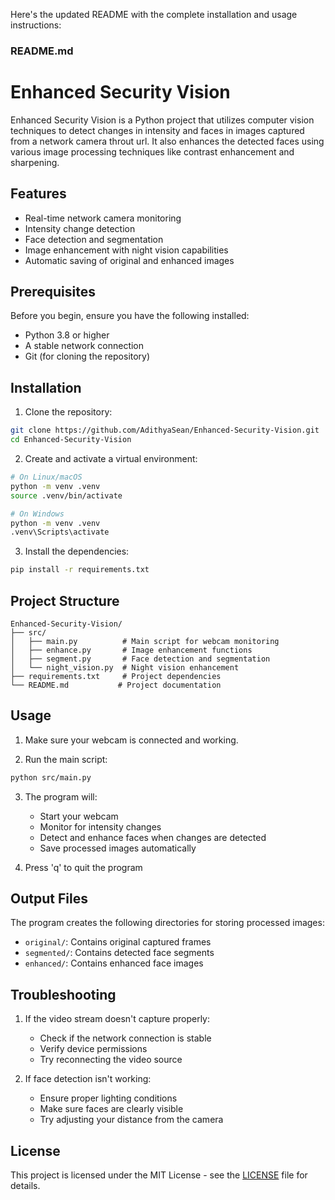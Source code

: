 Here's the updated README with the complete installation and usage instructions:

### README.md

# Enhanced Security Vision

Enhanced Security Vision is a Python project that utilizes computer vision techniques to detect changes in intensity and faces in images captured from a network camera throut url. It also enhances the detected faces using various image processing techniques like contrast enhancement and sharpening.

## Features

- Real-time network camera monitoring
- Intensity change detection
- Face detection and segmentation
- Image enhancement with night vision capabilities
- Automatic saving of original and enhanced images

## Prerequisites

Before you begin, ensure you have the following installed:
- Python 3.8 or higher
- A stable network connection
- Git (for cloning the repository)

## Installation

1. Clone the repository:
```sh
git clone https://github.com/AdithyaSean/Enhanced-Security-Vision.git
cd Enhanced-Security-Vision
```

2. Create and activate a virtual environment:
```sh
# On Linux/macOS
python -m venv .venv
source .venv/bin/activate

# On Windows
python -m venv .venv
.venv\Scripts\activate
```

3. Install the dependencies:
```sh
pip install -r requirements.txt
```

## Project Structure

```
Enhanced-Security-Vision/
├── src/
│   ├── main.py          # Main script for webcam monitoring
│   ├── enhance.py       # Image enhancement functions
│   ├── segment.py       # Face detection and segmentation
│   └── night_vision.py  # Night vision enhancement
├── requirements.txt     # Project dependencies
└── README.md           # Project documentation
```

## Usage

1. Make sure your webcam is connected and working.

2. Run the main script:
```sh
python src/main.py
```

3. The program will:
   - Start your webcam
   - Monitor for intensity changes
   - Detect and enhance faces when changes are detected
   - Save processed images automatically

4. Press 'q' to quit the program

## Output Files

The program creates the following directories for storing processed images:
- `original/`: Contains original captured frames
- `segmented/`: Contains detected face segments
- `enhanced/`: Contains enhanced face images

## Troubleshooting

1. If the video stream doesn't capture properly:
   - Check if the network connection is stable
   - Verify device permissions
   - Try reconnecting the video source

2. If face detection isn't working:
   - Ensure proper lighting conditions
   - Make sure faces are clearly visible
   - Try adjusting your distance from the camera

## License

This project is licensed under the MIT License - see the [LICENSE](LICENSE) file for details.

